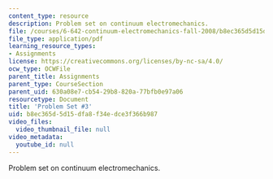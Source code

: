```yaml
---
content_type: resource
description: Problem set on continuum electromechanics.
file: /courses/6-642-continuum-electromechanics-fall-2008/b8ec365d5d15dfa8f34edce3f366b987_pset3.pdf
file_type: application/pdf
learning_resource_types:
- Assignments
license: https://creativecommons.org/licenses/by-nc-sa/4.0/
ocw_type: OCWFile
parent_title: Assignments
parent_type: CourseSection
parent_uid: 630a08e7-cb54-29b8-820a-77bfb0e97a06
resourcetype: Document
title: 'Problem Set #3'
uid: b8ec365d-5d15-dfa8-f34e-dce3f366b987
video_files:
  video_thumbnail_file: null
video_metadata:
  youtube_id: null
---
```

Problem set on continuum electromechanics.